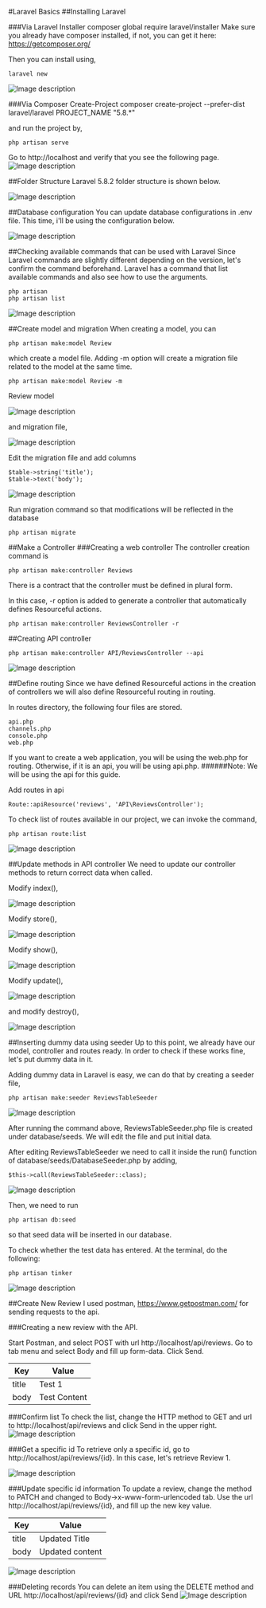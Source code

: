 #Laravel Basics
##Installing Laravel

###Via Laravel Installer
	composer global require laravel/installer
Make sure you already have composer installed, if not, you can get it here: https://getcomposer.org/

Then you can install using,
```
laravel new
```
![Image description](install-1.jpg)

###Via Composer Create-Project
	composer create-project --prefer-dist laravel/laravel PROJECT_NAME "5.8.*"

and run the project by,
```
php artisan serve
```

Go to http://localhost and verify that you see the following page.
![Image description](install-3.png)

##Folder Structure
Laravel 5.8.2 folder structure is shown below.

![Image description](folder.png)

##Database configuration
You can update database configurations in .env file. This time, i'll be using the configuration below.

![Image description](db-configure.png)


##Checking available commands that can be used with Laravel
Since Laravel commands are slightly different depending on the version, let's confirm the command beforehand. 
Laravel has a command that list available commands and also see how to use the arguments.
```
php artisan
php artisan list
```
![Image description](php-artisan.png)


##Create model and migration
When creating a model, you can
```
php artisan make:model Review 
```
which create a model file. Adding -m option will create a migration file related to the model at the same time.
```
php artisan make:model Review -m
```
Review model

![Image description](review-model.png)

and
migration file,

![Image description](migration-review.png)


Edit the migration file and add columns
```
$table->string('title');
$table->text('body');
```
![Image description](migration-review-modified-code.png)

Run migration command so that modifications will be reflected in the database
```
php artisan migrate
```

##Make a Controller
###Creating a web controller
The controller creation command is 
```
php artisan make:controller Reviews
```
There is a contract that the controller must be defined in plural form.

In this case, -r option is added to generate a controller that automatically defines Resourceful actions.
```
php artisan make:controller ReviewsController -r
```

##Creating API controller
```
php artisan make:controller API/ReviewsController --api
```
![Image description](make-controller-api.png)

##Define routing
Since we have defined Resourceful actions in the creation of controllers we will also define Resourceful routing in routing.

In routes directory, the following four files are stored.
```
api.php
channels.php
console.php
web.php
```

If you want to create a web application, you will be using the web.php for routing. Otherwise, if it is an api, you will be using api.php.
######Note: We will be using the api for this guide.

Add routes in api
```
Route::apiResource('reviews', 'API\ReviewsController');
```

To check list of routes available in our project, we can invoke the command,
```
php artisan route:list
```
![Image description](route-list-api.png)

##Update methods in API controller
We need to update our controller methods to return correct data when called.

Modify index(),

![Image description](index-changed.png)

Modify store(),

![Image description](store-changed.png)

Modify show(),

![Image description](show-changed.png)

Modify update(),

![Image description](update-changed.png)

and modify destroy(),

![Image description](destroy-changed.png)

##Inserting dummy data using seeder
Up to this point, we already have our model, controller and routes ready. In order to check if these works fine, let's put dummy data in it.

Adding dummy data in Laravel is easy, we can do that by creating a seeder file,
```
php artisan make:seeder ReviewsTableSeeder
```
![Image description](make-seeder.png)

After running the command above, ReviewsTableSeeder.php file is created under database/seeds.
We will edit the file and put initial data.

After editing ReviewsTableSeeder we need to call it inside the run() function of database/seeds/DatabaseSeeder.php by adding,
```
$this->call(ReviewsTableSeeder::class);
```
![Image description](database-seeder.png)

Then, we need to run
```
php artisan db:seed 
```
so that seed data will be inserted in our database.


To check whether the test data has entered. At the terminal, do the following:
```
php artisan tinker
```
![Image description](tinker.png)

##Create New Review
I used postman, https://www.getpostman.com/ for sending requests to the api.

###Creating a new review with the API.

Start Postman, and select POST with url http://localhost/api/reviews. 
Go to tab menu and select Body and fill up form-data. Click Send.

| Key | Value |
| ------ | ------ |
| title | Test 1 |
| body | Test Content |

###Confirm list
To check the list, change the HTTP method to GET and url to http://localhost/api/reviews and click Send in the upper right.
![Image description](store-result.png)

###Get a specific id
To retrieve only a specific id, go to http://localhost/api/reviews/{id}. In this case, let's retrieve Review 1.

![Image description](show-result.png)


###Update specific id information
To update a review, change the method to PATCH and changed to Body->x-www-form-urlencoded tab.
Use the url http://localhost/api/reviews/{id}, and fill up the new key value.

| Key | Value |
| ------ | ------ |
| title | Updated Title |
| body | Updated content |

![Image description](update-result.png)


###Deleting records
You can delete an item using the DELETE method and URL http://localhost/api/reviews/{id} and click Send
![Image description](index-result.png)

